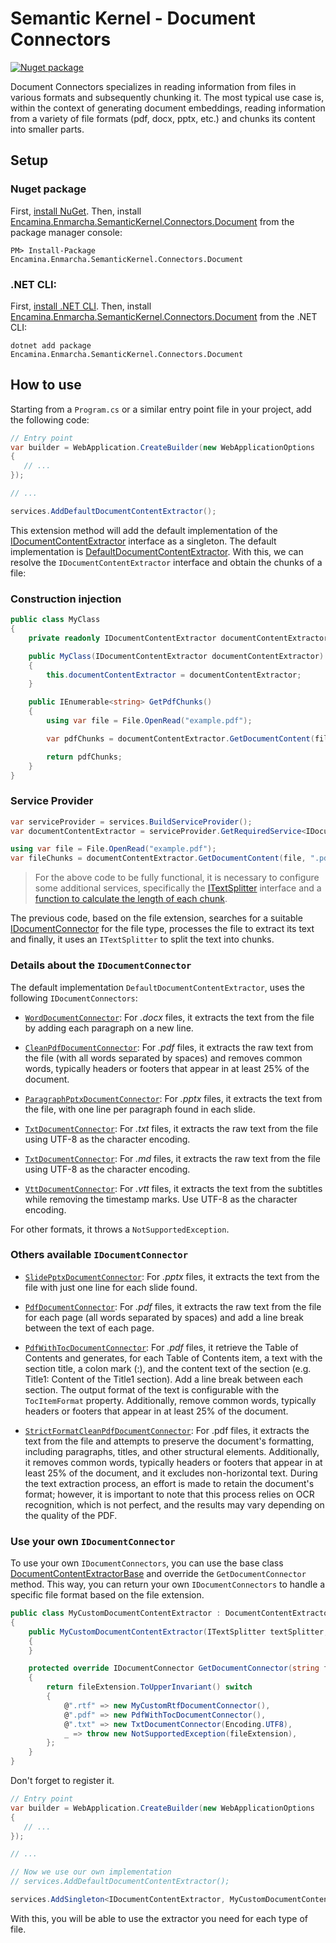 ﻿# Semantic Kernel - Document Connectors

[![Nuget package](https://img.shields.io/nuget/v/Encamina.Enmarcha.SemanticKernel.Connectors.Document)](https://www.nuget.org/packages/Encamina.Enmarcha.SemanticKernel.Connectors.Document)

Document Connectors specializes in reading information from files in various formats and subsequently chunking it. The most typical use case is, within the context of generating document embeddings, reading information from a variety of file formats (pdf, docx, pptx, etc.) and chunks its content into smaller parts.

## Setup

### Nuget package

First, [install NuGet](http://docs.nuget.org/docs/start-here/installing-nuget). Then, install [Encamina.Enmarcha.SemanticKernel.Connectors.Document](https://www.nuget.org/packages/Encamina.Enmarcha.SemanticKernel.Connectors.Document) from the package manager console:

    PM> Install-Package Encamina.Enmarcha.SemanticKernel.Connectors.Document

### .NET CLI:

First, [install .NET CLI](https://learn.microsoft.com/en-us/dotnet/core/tools/). Then, install [Encamina.Enmarcha.SemanticKernel.Connectors.Document](https://www.nuget.org/packages/Encamina.Enmarcha.SemanticKernel.Connectors.Document) from the .NET CLI:

    dotnet add package Encamina.Enmarcha.SemanticKernel.Connectors.Document

## How to use

Starting from a `Program.cs` or a similar entry point file in your project, add the following code:
```csharp
// Entry point
var builder = WebApplication.CreateBuilder(new WebApplicationOptions
{
   // ...
});

// ...

services.AddDefaultDocumentContentExtractor();
```

This extension method will add the default implementation of the [IDocumentContentExtractor](../Encamina.Enmarcha.AI.Abstractions/IDocumentContentExtractor.cs) interface as a singleton. The default implementation is [DefaultDocumentContentExtractor](DefaultDocumentContentExtractor.cs). With this, we can resolve the `IDocumentContentExtractor` interface and obtain the chunks of a file:

### Construction injection

```csharp
public class MyClass
{
    private readonly IDocumentContentExtractor documentContentExtractor;

    public MyClass(IDocumentContentExtractor documentContentExtractor)
    {
        this.documentContentExtractor = documentContentExtractor;
    }

    public IEnumerable<string> GetPdfChunks()
    {
        using var file = File.OpenRead("example.pdf");

        var pdfChunks = documentContentExtractor.GetDocumentContent(file, ".pdf");

        return pdfChunks;
    }
}
```

### Service Provider

```csharp
var serviceProvider = services.BuildServiceProvider();
var documentContentExtractor = serviceProvider.GetRequiredService<IDocumentContentExtractor>();

using var file = File.OpenRead("example.pdf");
var fileChunks = documentContentExtractor.GetDocumentContent(file, ".pdf");
```

> For the above code to be fully functional, it is necessary to configure some additional services, specifically the [ITextSplitter](../Encamina.Enmarcha.AI.Abstractions/ITextSplitter.cs) interface and a [function to calculate the length of each chunk](../Encamina.Enmarcha.AI.Abstractions/ILengthFunctions.cs).

The previous code, based on the file extension, searches for a suitable [IDocumentConnector](https://github.com/microsoft/semantic-kernel/blob/76db027273371ea81e6db66afcb1d888cc53b459/dotnet/src/Plugins/Plugins.Document/IDocumentConnector.cs#L10) for the file type, processes the file to extract its text and finally, it uses an `ITextSplitter` to split the text into chunks.

### Details about the `IDocumentConnector`

The default implementation `DefaultDocumentContentExtractor`, uses the following `IDocumentConnectors`:

- [`WordDocumentConnector`](https://github.com/microsoft/semantic-kernel/blob/76db027273371ea81e6db66afcb1d888cc53b459/dotnet/src/Plugins/Plugins.Document/OpenXml/WordDocumentConnector.cs#L13): For *.docx* files, it extracts the text from the file by adding each paragraph on a new line.

- [`CleanPdfDocumentConnector`](Connectors/CleanPdfDocumentConnector.cs): For *.pdf* files, it extracts the raw text from the file (with all words separated by spaces) and removes common words, typically headers or footers that appear in at least 25% of the document.

- [`ParagraphPptxDocumentConnector`](Connectors/ParagraphPptxDocumentConnector.cs): For *.pptx* files, it extracts the text from the file, with one line per paragraph found in each slide.

- [`TxtDocumentConnector`](Connectors/TxtDocumentConnector.cs): For *.txt* files, it extracts the raw text from the file using UTF-8 as the character encoding.

- [`TxtDocumentConnector`](Connectors/TxtDocumentConnector.cs): For *.md* files, it extracts the raw text from the file using UTF-8 as the character encoding.

- [`VttDocumentConnector`](Connectors/VttDocumentConnector.cs): For *.vtt* files, it extracts the text from the subtitles while removing the timestamp marks. Use UTF-8 as the character encoding.

For other formats, it throws a `NotSupportedException`.

### Others available `IDocumentConnector`

- [`SlidePptxDocumentConnector`](Connectors/SlidePptxDocumentConnector.cs): For *.pptx* files, it extracts the text from the file with just one line for each slide found.

- [`PdfDocumentConnector`](Connectors/PdfDocumentConnector.cs): For *.pdf* files, it extracts the raw text from the file for each page (all words separated by spaces) and add a line break between the text of each page.

- [`PdfWithTocDocumentConnector`](Connectors/PdfWithTocDocumentConnector.cs): For *.pdf* files, it retrieve the Table of Contents and generates, for each Table of Contents item, a text with the section title, a colon mark (:), and the content text of the section (e.g. Title1: Content of the Title1 section). Add a line break between each section. The output format of the text is configurable with the `TocItemFormat` property. Additionally, remove common words, typically headers or footers that appear in at least 25% of the document.

- [`StrictFormatCleanPdfDocumentConnector`](Connectors/StrictFormatCleanPdfDocumentConnector.cs): For .pdf files, it extracts the text from the file and attempts to preserve the document's formatting, including paragraphs, titles, and other structural elements. Additionally, it removes common words, typically headers or footers that appear in at least 25% of the document, and it excludes non-horizontal text. During the text extraction process, an effort is made to retain the document's format; however, it is important to note that this process relies on OCR recognition, which is not perfect, and the results may vary depending on the quality of the PDF.

### Use your own `IDocumentConnector` 

To use your own `IDocumentConnectors`, you can use the base class [DocumentContentExtractorBase](DocumentContentExtractorBase.cs) and override the `GetDocumentConnector` method. This way, you can return your own `IDocumentConnectors` to handle a specific file format based on the file extension.
```csharp
public class MyCustomDocumentContentExtractor : DocumentContentExtractorBase
{
    public MyCustomDocumentContentExtractor(ITextSplitter textSplitter, Func<string, int> lengthFunction) : base(textSplitter, lengthFunction)
    {
    }

    protected override IDocumentConnector GetDocumentConnector(string fileExtension)
    {
        return fileExtension.ToUpperInvariant() switch
        {
            @".rtf" => new MyCustomRtfDocumentConnector(),
            @".pdf" => new PdfWithTocDocumentConnector(),
            @".txt" => new TxtDocumentConnector(Encoding.UTF8),
            _ => throw new NotSupportedException(fileExtension),
        };
    }
}
```

Don't forget to register it.

```csharp
// Entry point
var builder = WebApplication.CreateBuilder(new WebApplicationOptions
{
   // ...
});

// ...

// Now we use our own implementation
// services.AddDefaultDocumentContentExtractor();

services.AddSingleton<IDocumentContentExtractor, MyCustomDocumentContentExtractor>();
```

With this, you will be able to use the extractor you need for each type of file.
